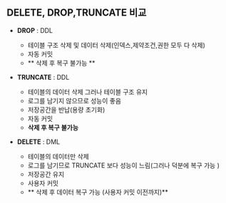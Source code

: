 
## DELETE, DROP,TRUNCATE 비교

- **DROP** : DDL
  -  테이블 구조 삭제 및 데이터 삭제(인덱스,제약조건,권한 모두 다 삭제)
  -  자동 커밋
  -  ** 삭제 후 복구 불가능 **

- **TRUNCATE** : DDL
  - 테이블의 데이터 삭제 그러나 테이블 구조 유지
  - 로그를 남기지 않으므로 성능이 좋음
  - 저장공간을 반납(용량 초기화)
  - 자동 커밋
  - **삭제 후 복구 불가능**

- **DELETE** : DML
  - 테이블의 데이터만 삭제
  - 로그를 남기므로 TRUNCATE 보다 성능이 느림(그러나 덕분에 복구 가능 )
  - 저장공간 유지
  - 사용자 커밋
  - ** 삭제 후 데이터 복구 가능 (사용자 커밋 이전까지)**

